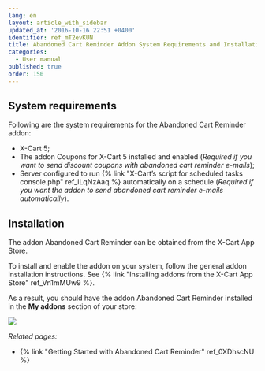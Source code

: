 ```yaml
---
lang: en
layout: article_with_sidebar
updated_at: '2016-10-16 22:51 +0400'
identifier: ref_mT2evKUN
title: Abandoned Cart Reminder Addon System Requirements and Installation
categories:
  - User manual
published: true
order: 150
---
```



## System requirements

Following are the system requirements for the Abandoned Cart Reminder addon:

*   X-Cart 5;
*   The addon Coupons for X-Cart 5 installed and enabled (_Required if you want to send discount coupons with abandoned cart reminder e-mails_);
*   Server configured to run {% link "X-Cart’s script for scheduled tasks console.php" ref_lLqNzAaq %} automatically on a schedule (_Required if you want the addon to send abandoned cart reminder e-mails automatically_).

## Installation

The addon Abandoned Cart Reminder can be obtained from the X-Cart App Store. 

To install and enable the addon on your system, follow the general addon installation instructions. See {% link "Installing addons from the X-Cart App Store" ref_Vn1mMUw9 %}.

As a result, you should have the addon Abandoned Cart Reminder installed in the **My addons** section of your store:

![]({{site.baseurl}}/attachments/7503940/8718920.png)

_Related pages:_

*   {% link "Getting Started with Abandoned Cart Reminder" ref_0XDhscNU %}
